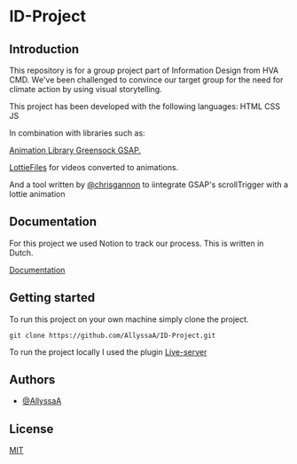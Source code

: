 
# ID-Project

## Introduction

This repository is for a group project part of Information Design from HVA CMD. We've been challenged to convince our target group for the need for climate action by using visual storytelling.


This project has been developed with the following languages:
HTML
CSS
JS

In combination with libraries such as:

[Animation Library Greensock GSAP.](https://greensock.com/)

[LottieFiles](https://lottiefiles.com/) for videos converted to animations.

And a tool written by [@chrisgannon](https://github.com/chrisgannon/ScrollLottie) to iintegrate GSAP's scrollTrigger with a lottie animation

## Documentation
For this project we used Notion to track our process. This is written in Dutch.

[Documentation](https://plucky-prepared-fce.notion.site/ID-Project-Procesverslag-82d4c0092b1a4d7a90781491cc1540df)

## Getting started
To run this project on your own machine simply clone the project.

```
git clone https://github.com/AllyssaA/ID-Project.git
```

To run the project locally I used the plugin [Live-server](https://marketplace.visualstudio.com/items?itemName=ritwickdey.LiveServer)

## Authors

- [@AllyssaA](https://www.github.com/AllyssaA)

## License

[MIT](https://choosealicense.com/licenses/mit/)

